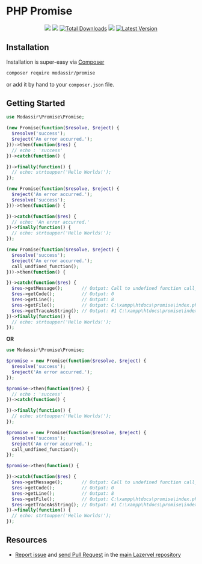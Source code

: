 # PHP Promise

<p align="center">
<a href="https://github.com/shahzadamodassir"><img src="https://img.shields.io/badge/Author-Shahzada%20Modassir-%2344cc11?style=flat-square"/></a>
<a href="LICENSE"><img src="https://img.shields.io/github/license/lazervel/promise?style=flat-square"/></a>
<a href="https://packagist.org/packages/modassir/promise"><img src="https://img.shields.io/packagist/dt/modassir/promise.svg?style=flat-square" alt="Total Downloads"></img></a>
<a href="https://github.com/lazervel/promise/stargazers"><img src="https://img.shields.io/github/stars/lazervel/promise?style=flat-square"/></a>
<a href="https://github.com/lazervel/promise/releases"><img src="https://img.shields.io/github/release/lazervel/promise.svg?style=flat-square" alt="Latest Version"></img></a>
</p>

## Installation

Installation is super-easy via [Composer](https://getcomposer.org)

```bash
composer require modassir/promise
```

or add it by hand to your `composer.json` file.

## Getting Started

```php
use Modassir\Promise\Promise;

(new Promise(function($resolve, $reject) {
  $resolve('success');
  $reject('An error accurred.');
}))->then(function($res) {
  // echo : 'success'
})->catch(function() {

})->finally(function() {
  // echo: strtoupper('Hello Worlds!');
});

(new Promise(function($resolve, $reject) {
  $reject('An error accurred.');
  $resolve('success');
}))->then(function() {

})->catch(function($res) {
  // echo: 'An error accurred.'
})->finally(function() {
  // echo: strtoupper('Hello Worlds!');
});

(new Promise(function($resolve, $reject) {
  $resolve('success');
  $reject('An error accurred.');
  call_undfined_function();
}))->then(function() {

})->catch(function($res) {
  $res->getMessage();       // Output: Call to undefined function call_undfined_function()
  $res->getCode();          // Output: 0
  $res->getLine();          // Output: 8
  $res->getFile();          // Output: C:\xampp\htdocs\promise\index.php
  $res->getTraceAsString(); // Output: #1 C:\xampp\htdocs\promise\index.php(9): Modassir\Promise\Promise->__construct(Object(Closure))
})->finally(function() {
  // echo: strtoupper('Hello Worlds!');
});
```

**OR**

```php
use Modassir\Promise\Promise;

$promise = new Promise(function($resolve, $reject) {
  $resolve('success');
  $reject('An error accurred.');
});

$promise->then(function($res) {
  // echo : 'success'
})->catch(function() {

})->finally(function() {
  // echo: strtoupper('Hello Worlds!');
});

$promise = new Promise(function($resolve, $reject) {
  $resolve('success');
  $reject('An error accurred.');
  call_undfined_function();
});

$promise->then(function() {

})->catch(function($res) {
  $res->getMessage();       // Output: Call to undefined function call_undfined_function()
  $res->getCode();          // Output: 0
  $res->getLine();          // Output: 8
  $res->getFile();          // Output: C:\xampp\htdocs\promise\index.php
  $res->getTraceAsString(); // Output: #1 C:\xampp\htdocs\promise\index.php(9): Modassir\Promise\Promise->__construct(Object(Closure))
})->finally(function() {
  // echo: strtoupper('Hello Worlds!');
});
```

## Resources
- [Report issue](https://github.com/lazervel/promise/issues) and [send Pull Request](https://github.com/lazervel/promise/pulls) in the [main Lazervel repository](https://github.com/lazervel/promise)
